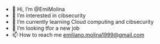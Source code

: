 - 👋 Hi, I’m @EmiMolina
- 👀 I’m interested in cibsecurity
- 🌱 I’m currently learning Cloud computing and cibsecurity 
- 💞️ I’m looking tfor a new job
- 📫 How to reach me emiliano.molina1999@gmail.com

<!---
EmiMolina/EmiMolina is a ✨ special ✨ repository because its `README.md` (this file) appears on your GitHub profile.
You can click the Preview link to take a look at your changes.
--->
